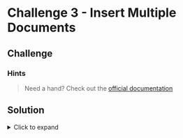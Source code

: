 # Challenge 3 - Insert Multiple Documents

## Challenge

### Hints

> Need a hand? Check out the [official documentation](https://www.mongodb.com/docs/manual/reference/method/db.collection.insertMany/)

## Solution

<details>
  <summary>Click to expand</summary>

```javascript

```

### Expected Output

```javascript
```

</details>
